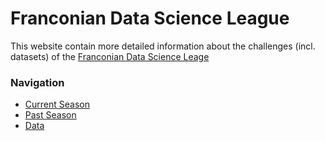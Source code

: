 # Franconian Data Science League

This website contain more detailed information about the challenges (incl. datasets) of the [Franconian Data Science Leage](https://www.linkedin.com/company/data-science-league)

### Navigation
* [Current Season](/Site/Current_season/)
* [Past Season](/Site/Past_season/)
* [Data](/Site/Data/)
